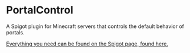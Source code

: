 # PortalControl
A Spigot plugin for Minecraft servers that controls the default behavior of portals.

[Everything you need can be found on the Spigot page, found here.](https://www.spigotmc.org/resources/portalcontrol.86378/)
